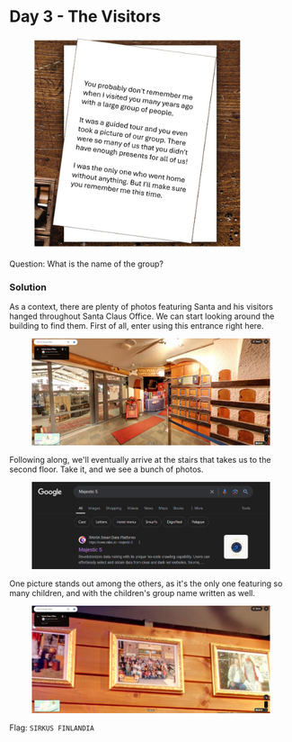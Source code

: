 # Day 3 - The Visitors

<figure><img src="../../../.gitbook/assets/Day3_Letter.png" alt="" width="375"><figcaption></figcaption></figure>

Question: What is the name of the group?

### Solution

As a context, there are plenty of photos featuring Santa and his visitors hanged throughout Santa Claus Office. We can start looking around the building to find them. First of all, enter using this entrance right here.

<figure><img src="../../../.gitbook/assets/image (3) (1) (1).png" alt=""><figcaption></figcaption></figure>

Following along, we'll eventually arrive at the stairs that takes us to the second floor. Take it, and we see a bunch of photos.

<figure><img src="../../../.gitbook/assets/image (1) (1) (1).png" alt=""><figcaption></figcaption></figure>

One picture stands out among the others, as it's the only one featuring so many children, and with the children's group name written as well.

<figure><img src="../../../.gitbook/assets/image (2) (1) (1).png" alt=""><figcaption></figcaption></figure>

Flag: `SIRKUS FINLANDIA`
